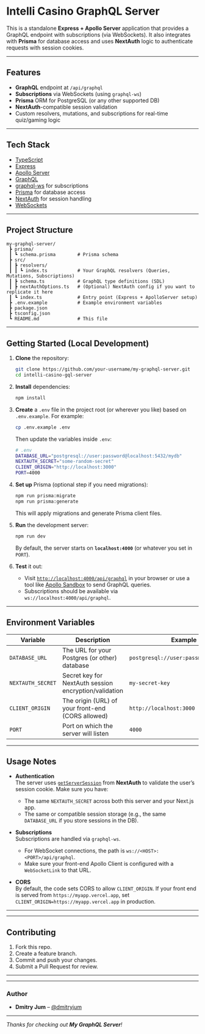 # Intelli Casino GraphQL Server

This is a standalone **Express + Apollo Server** application that provides a GraphQL endpoint with subscriptions (via WebSockets). It also integrates with **Prisma** for database access and uses **NextAuth** logic to authenticate requests with session cookies.

---

## Features

- **GraphQL** endpoint at `/api/graphql`
- **Subscriptions** via WebSockets (using `graphql-ws`)
- **Prisma** ORM for PostgreSQL (or any other supported DB)
- **NextAuth**-compatible session validation
- Custom resolvers, mutations, and subscriptions for real-time quiz/gaming logic

---

## Tech Stack

- [TypeScript](https://www.typescriptlang.org/)
- [Express](https://expressjs.com/)
- [Apollo Server](https://www.apollographql.com/docs/apollo-server/)
- [GraphQL](https://graphql.org/)
- [graphql-ws](https://github.com/enisdenjo/graphql-ws) for subscriptions
- [Prisma](https://www.prisma.io/) for database access
- [NextAuth](https://next-auth.js.org/) for session handling
- [WebSockets](https://developer.mozilla.org/docs/Web/API/WebSockets_API)

---

## Project Structure

```
my-graphql-server/
 ┣ prisma/
 ┃ ┗ schema.prisma        # Prisma schema
 ┣ src/
 ┃ ┣ resolvers/
 ┃ ┃ ┗ index.ts           # Your GraphQL resolvers (Queries, Mutations, Subscriptions)
 ┃ ┣ schema.ts            # GraphQL type definitions (SDL)
 ┃ ┣ nextAuthOptions.ts   # (Optional) NextAuth config if you want to replicate it here
 ┃ ┗ index.ts             # Entry point (Express + ApolloServer setup)
 ┣ .env.example           # Example environment variables
 ┣ package.json
 ┣ tsconfig.json
 ┗ README.md              # This file
```

---

## Getting Started (Local Development)

1. **Clone** the repository:

   ```bash
   git clone https://github.com/your-username/my-graphql-server.git
   cd intelli-casino-gql-server
   ```

2. **Install** dependencies:

   ```bash
   npm install
   ```

3. **Create** a `.env` file in the project root (or wherever you like) based on `.env.example`. For example:

   ```bash
   cp .env.example .env
   ```

   Then update the variables inside `.env`:

   ```bash
   # .env
   DATABASE_URL="postgresql://user:password@localhost:5432/mydb"
   NEXTAUTH_SECRET="some-random-secret"
   CLIENT_ORIGIN="http://localhost:3000"
   PORT=4000
   ```

4. **Set up** Prisma (optional step if you need migrations):

   ```bash
   npm run prisma:migrate
   npm run prisma:generate
   ```

   This will apply migrations and generate Prisma client files.

5. **Run** the development server:

   ```bash
   npm run dev
   ```

   By default, the server starts on **`localhost:4000`** (or whatever you set in `PORT`).

6. **Test** it out:
   - Visit [`http://localhost:4000/api/graphql`](http://localhost:4000/api/graphql) in your browser or use a tool like [Apollo Sandbox](https://studio.apollographql.com/sandbox) to send GraphQL queries.
   - Subscriptions should be available via `ws://localhost:4000/api/graphql`.

---

## Environment Variables

| Variable          | Description                                            | Example                                  |
| ----------------- | ------------------------------------------------------ | ---------------------------------------- |
| `DATABASE_URL`    | The URL for your Postgres (or other) database          | `postgresql://user:pass@host:5432/db`    |
| `NEXTAUTH_SECRET` | Secret key for NextAuth session encryption/validation  | `my-secret-key`                          |
| `CLIENT_ORIGIN`   | The origin (URL) of your front-end (CORS allowed)      | `http://localhost:3000`                  |
| `PORT`            | Port on which the server will listen                   | `4000`                                   |

---

## Usage Notes

- **Authentication**  
  The server uses [`getServerSession`](https://next-auth.js.org/configuration/nextjs) from **NextAuth** to validate the user’s session cookie. Make sure you have:
  - The same `NEXTAUTH_SECRET` across both this server and your Next.js app.
  - The same or compatible session storage (e.g., the same `DATABASE_URL` if you store sessions in the DB).

- **Subscriptions**  
  Subscriptions are handled via `graphql-ws`.  
  - For WebSocket connections, the path is `ws://<HOST>:<PORT>/api/graphql`.  
  - Make sure your front-end Apollo Client is configured with a `WebSocketLink` to that URL.

- **CORS**  
  By default, the code sets CORS to allow `CLIENT_ORIGIN`. If your front end is served from `https://myapp.vercel.app`, set `CLIENT_ORIGIN=https://myapp.vercel.app` in production.

---

<!-- ## Deployment

You can deploy this app on any Node-friendly host that supports WebSockets, such as:

- **Railway** ([railway.app](https://railway.app/))
- **Render** ([render.com](https://render.com/))
- **Fly.io** ([fly.io](https://fly.io/))

### Example: Deploying to Railway

1. **Create** a new project on [Railway](https://railway.app/).
2. **Connect** your GitHub repo.
3. Set the build and start commands (if needed), for example:
   - **Build command**: `npm install && npm run prisma:generate`
   - **Start command**: `npm run start`
4. Add environment variables in the Railway dashboard for `DATABASE_URL`, `NEXTAUTH_SECRET`, etc.
5. Deploy and wait for your service to come up.
6. Access your endpoint at `https://your-railway-app.up.railway.app/api/graphql` and subscriptions at `wss://your-railway-app.up.railway.app/api/graphql`. -->

---

## Contributing

1. Fork this repo.
2. Create a feature branch.
3. Commit and push your changes.
4. Submit a Pull Request for review.

---

<!-- ## License

[MIT](./LICENSE) (or your preferred license) -->

---

### Author

- **Dmitry Jum** – [@dmitryjum](https://github.com/dmitryjum)

---

_Thanks for checking out **My GraphQL Server**!_